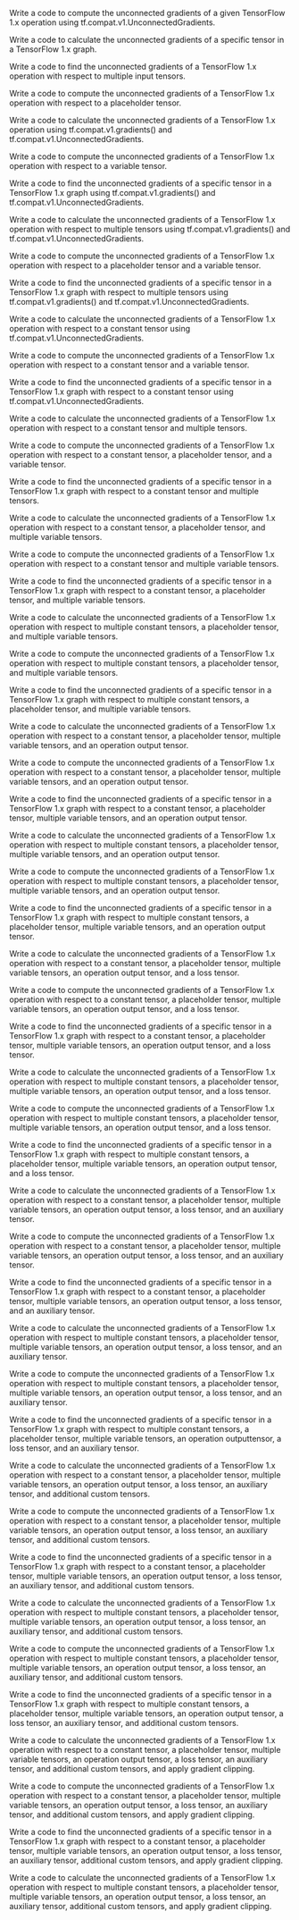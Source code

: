 Write a code to compute the unconnected gradients of a given TensorFlow 1.x operation using tf.compat.v1.UnconnectedGradients.

Write a code to calculate the unconnected gradients of a specific tensor in a TensorFlow 1.x graph.

Write a code to find the unconnected gradients of a TensorFlow 1.x operation with respect to multiple input tensors.

Write a code to compute the unconnected gradients of a TensorFlow 1.x operation with respect to a placeholder tensor.

Write a code to calculate the unconnected gradients of a TensorFlow 1.x operation using tf.compat.v1.gradients() and tf.compat.v1.UnconnectedGradients.

Write a code to compute the unconnected gradients of a TensorFlow 1.x operation with respect to a variable tensor.

Write a code to find the unconnected gradients of a specific tensor in a TensorFlow 1.x graph using tf.compat.v1.gradients() and tf.compat.v1.UnconnectedGradients.

Write a code to calculate the unconnected gradients of a TensorFlow 1.x operation with respect to multiple tensors using tf.compat.v1.gradients() and tf.compat.v1.UnconnectedGradients.

Write a code to compute the unconnected gradients of a TensorFlow 1.x operation with respect to a placeholder tensor and a variable tensor.

Write a code to find the unconnected gradients of a specific tensor in a TensorFlow 1.x graph with respect to multiple tensors using tf.compat.v1.gradients() and tf.compat.v1.UnconnectedGradients.

Write a code to calculate the unconnected gradients of a TensorFlow 1.x operation with respect to a constant tensor using tf.compat.v1.UnconnectedGradients.

Write a code to compute the unconnected gradients of a TensorFlow 1.x operation with respect to a constant tensor and a variable tensor.

Write a code to find the unconnected gradients of a specific tensor in a TensorFlow 1.x graph with respect to a constant tensor using tf.compat.v1.UnconnectedGradients.

Write a code to calculate the unconnected gradients of a TensorFlow 1.x operation with respect to a constant tensor and multiple tensors.

Write a code to compute the unconnected gradients of a TensorFlow 1.x operation with respect to a constant tensor, a placeholder tensor, and a variable tensor.

Write a code to find the unconnected gradients of a specific tensor in a TensorFlow 1.x graph with respect to a constant tensor and multiple tensors.

Write a code to calculate the unconnected gradients of a TensorFlow 1.x operation with respect to a constant tensor, a placeholder tensor, and multiple variable tensors.

Write a code to compute the unconnected gradients of a TensorFlow 1.x operation with respect to a constant tensor and multiple variable tensors.

Write a code to find the unconnected gradients of a specific tensor in a TensorFlow 1.x graph with respect to a constant tensor, a placeholder tensor, and multiple variable tensors.

Write a code to calculate the unconnected gradients of a TensorFlow 1.x operation with respect to multiple constant tensors, a placeholder tensor, and multiple variable tensors.

Write a code to compute the unconnected gradients of a TensorFlow 1.x operation with respect to multiple constant tensors, a placeholder tensor, and multiple variable tensors.

Write a code to find the unconnected gradients of a specific tensor in a TensorFlow 1.x graph with respect to multiple constant tensors, a placeholder tensor, and multiple variable tensors.

Write a code to calculate the unconnected gradients of a TensorFlow 1.x operation with respect to a constant tensor, a placeholder tensor, multiple variable tensors, and an operation output tensor.

Write a code to compute the unconnected gradients of a TensorFlow 1.x operation with respect to a constant tensor, a placeholder tensor, multiple variable tensors, and an operation output tensor.

Write a code to find the unconnected gradients of a specific tensor in a TensorFlow 1.x graph with respect to a constant tensor, a placeholder tensor, multiple variable tensors, and an operation output tensor.

Write a code to calculate the unconnected gradients of a TensorFlow 1.x operation with respect to multiple constant tensors, a placeholder tensor, multiple variable tensors, and an operation output tensor.

Write a code to compute the unconnected gradients of a TensorFlow 1.x operation with respect to multiple constant tensors, a placeholder tensor, multiple variable tensors, and an operation output tensor.

Write a code to find the unconnected gradients of a specific tensor in a TensorFlow 1.x graph with respect to multiple constant tensors, a placeholder tensor, multiple variable tensors, and an operation output tensor.

Write a code to calculate the unconnected gradients of a TensorFlow 1.x operation with respect to a constant tensor, a placeholder tensor, multiple variable tensors, an operation output tensor, and a loss tensor.

Write a code to compute the unconnected gradients of a TensorFlow 1.x operation with respect to a constant tensor, a placeholder tensor, multiple variable tensors, an operation output tensor, and a loss tensor.

Write a code to find the unconnected gradients of a specific tensor in a TensorFlow 1.x graph with respect to a constant tensor, a placeholder tensor, multiple variable tensors, an operation output tensor, and a loss tensor.

Write a code to calculate the unconnected gradients of a TensorFlow 1.x operation with respect to multiple constant tensors, a placeholder tensor, multiple variable tensors, an operation output tensor, and a loss tensor.

Write a code to compute the unconnected gradients of a TensorFlow 1.x operation with respect to multiple constant tensors, a placeholder tensor, multiple variable tensors, an operation output tensor, and a loss tensor.

Write a code to find the unconnected gradients of a specific tensor in a TensorFlow 1.x graph with respect to multiple constant tensors, a placeholder tensor, multiple variable tensors, an operation output tensor, and a loss tensor.

Write a code to calculate the unconnected gradients of a TensorFlow 1.x operation with respect to a constant tensor, a placeholder tensor, multiple variable tensors, an operation output tensor, a loss tensor, and an auxiliary tensor.

Write a code to compute the unconnected gradients of a TensorFlow 1.x operation with respect to a constant tensor, a placeholder tensor, multiple variable tensors, an operation output tensor, a loss tensor, and an auxiliary tensor.

Write a code to find the unconnected gradients of a specific tensor in a TensorFlow 1.x graph with respect to a constant tensor, a placeholder tensor, multiple variable tensors, an operation output tensor, a loss tensor, and an auxiliary tensor.

Write a code to calculate the unconnected gradients of a TensorFlow 1.x operation with respect to multiple constant tensors, a placeholder tensor, multiple variable tensors, an operation output tensor, a loss tensor, and an auxiliary tensor.

Write a code to compute the unconnected gradients of a TensorFlow 1.x operation with respect to multiple constant tensors, a placeholder tensor, multiple variable tensors, an operation output tensor, a loss tensor, and an auxiliary tensor.

Write a code to find the unconnected gradients of a specific tensor in a TensorFlow 1.x graph with respect to multiple constant tensors, a placeholder tensor, multiple variable tensors, an operation outputtensor, a loss tensor, and an auxiliary tensor.

Write a code to calculate the unconnected gradients of a TensorFlow 1.x operation with respect to a constant tensor, a placeholder tensor, multiple variable tensors, an operation output tensor, a loss tensor, an auxiliary tensor, and additional custom tensors.

Write a code to compute the unconnected gradients of a TensorFlow 1.x operation with respect to a constant tensor, a placeholder tensor, multiple variable tensors, an operation output tensor, a loss tensor, an auxiliary tensor, and additional custom tensors.

Write a code to find the unconnected gradients of a specific tensor in a TensorFlow 1.x graph with respect to a constant tensor, a placeholder tensor, multiple variable tensors, an operation output tensor, a loss tensor, an auxiliary tensor, and additional custom tensors.

Write a code to calculate the unconnected gradients of a TensorFlow 1.x operation with respect to multiple constant tensors, a placeholder tensor, multiple variable tensors, an operation output tensor, a loss tensor, an auxiliary tensor, and additional custom tensors.

Write a code to compute the unconnected gradients of a TensorFlow 1.x operation with respect to multiple constant tensors, a placeholder tensor, multiple variable tensors, an operation output tensor, a loss tensor, an auxiliary tensor, and additional custom tensors.

Write a code to find the unconnected gradients of a specific tensor in a TensorFlow 1.x graph with respect to multiple constant tensors, a placeholder tensor, multiple variable tensors, an operation output tensor, a loss tensor, an auxiliary tensor, and additional custom tensors.

Write a code to calculate the unconnected gradients of a TensorFlow 1.x operation with respect to a constant tensor, a placeholder tensor, multiple variable tensors, an operation output tensor, a loss tensor, an auxiliary tensor, and additional custom tensors, and apply gradient clipping.

Write a code to compute the unconnected gradients of a TensorFlow 1.x operation with respect to a constant tensor, a placeholder tensor, multiple variable tensors, an operation output tensor, a loss tensor, an auxiliary tensor, and additional custom tensors, and apply gradient clipping.

Write a code to find the unconnected gradients of a specific tensor in a TensorFlow 1.x graph with respect to a constant tensor, a placeholder tensor, multiple variable tensors, an operation output tensor, a loss tensor, an auxiliary tensor, additional custom tensors, and apply gradient clipping.

Write a code to calculate the unconnected gradients of a TensorFlow 1.x operation with respect to multiple constant tensors, a placeholder tensor, multiple variable tensors, an operation output tensor, a loss tensor, an auxiliary tensor, additional custom tensors, and apply gradient clipping.